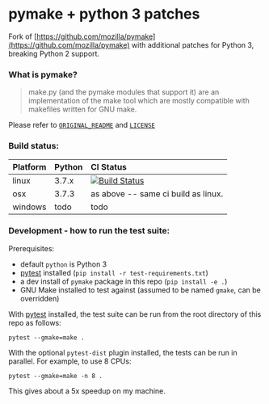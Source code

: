 pymake + python 3 patches
=========================

Fork of [https://github.com/mozilla/pymake](https://github.com/mozilla/pymake) with additional patches for Python 3, breaking Python 2 support.

### What is pymake?

>	make.py (and the pymake modules that support it) are an implementation of the make tool
>	which are mostly compatible with makefiles written for GNU make.

Please refer to [`ORIGINAL_README`](/ORIGINAL_README) and [`LICENSE`](/LICENSE)

### Build status:

Platform    | Python | CI Status
------------|:-------|:------------
linux       | 3.7.x  | [![Build Status](https://travis-ci.com/fcostin/pymake.svg?branch=master)](https://travis-ci.com/fcostin/pymake)
osx         | 3.7.3  | as above -- same ci build as linux.
windows     | todo   | todo


### Development - how to run the test suite:

Prerequisites:

*	default `python` is Python 3
*	[pytest](https://docs.pytest.org) installed (`pip install -r test-requirements.txt`)
*	a dev install of `pymake` package in this repo (`pip install -e .`)
*	GNU Make installed to test against (assumed to be named `gmake`, can be overridden)

With [pytest](https://docs.pytest.org) installed, the test suite can be run from the root directory of this repo as follows:

```
pytest --gmake=make .
```

With the optional `pytest-dist` plugin installed, the tests can be run in parallel. For example, to use 8 CPUs:

```
pytest --gmake=make -n 8 .
```

This gives about a 5x speedup on my machine.

